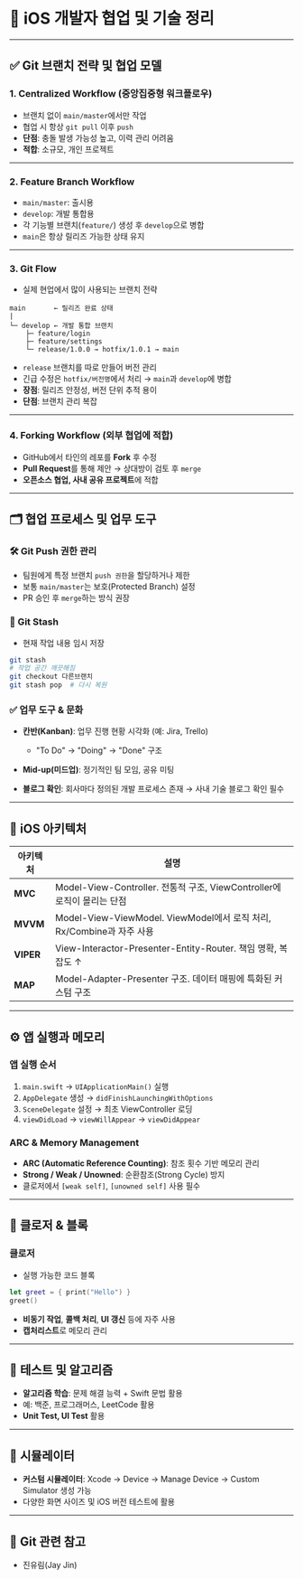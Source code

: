 # 📘 iOS 개발자 협업 및 기술 정리

---

## ✅ Git 브랜치 전략 및 협업 모델

### 1. Centralized Workflow (중앙집중형 워크플로우)

* 브랜치 없이 `main/master`에서만 작업
* 협업 시 항상 `git pull` 이후 `push`
* **단점**: 충돌 발생 가능성 높고, 이력 관리 어려움
* **적합**: 소규모, 개인 프로젝트

---

### 2. Feature Branch Workflow

* `main/master`: 출시용
* `develop`: 개발 통합용
* 각 기능별 브랜치(`feature/`) 생성 후 `develop`으로 병합
* `main`은 항상 릴리즈 가능한 상태 유지

---

### 3. Git Flow

* 실제 현업에서 많이 사용되는 브랜치 전략

```plaintext
main       ← 릴리즈 완료 상태
|
└─ develop ← 개발 통합 브랜치
    ├─ feature/login
    ├─ feature/settings
    └─ release/1.0.0 → hotfix/1.0.1 → main
```

* `release` 브랜치를 따로 만들어 버전 관리
* 긴급 수정은 `hotfix/버전명`에서 처리 → `main`과 `develop`에 병합
* **장점**: 릴리즈 안정성, 버전 단위 추적 용이
* **단점**: 브랜치 관리 복잡

---

### 4. Forking Workflow (외부 협업에 적합)

* GitHub에서 타인의 레포를 **Fork** 후 수정
* **Pull Request**를 통해 제안 → 상대방이 검토 후 `merge`
* **오픈소스 협업, 사내 공유 프로젝트**에 적합

---

## 🗂️ 협업 프로세스 및 업무 도구

### 🛠 Git Push 권한 관리

* 팀원에게 특정 브랜치 `push 권한`을 할당하거나 제한
* 보통 `main/master`는 보호(Protected Branch) 설정
* PR 승인 후 `merge`하는 방식 권장

### 📌 Git Stash

* 현재 작업 내용 임시 저장

```bash
git stash
# 작업 공간 깨끗해짐
git checkout 다른브랜치
git stash pop  # 다시 복원
```

### ✅ 업무 도구 & 문화

* **칸반(Kanban)**: 업무 진행 현황 시각화 (예: Jira, Trello)

  * "To Do" → "Doing" → "Done" 구조
* **Mid-up(미드업)**: 정기적인 팀 모임, 공유 미팅
* **블로그 확인**: 회사마다 정의된 개발 프로세스 존재 → 사내 기술 블로그 확인 필수

---

## 🧱 iOS 아키텍처

| 아키텍처      | 설명                                                         |
| --------- | ---------------------------------------------------------- |
| **MVC**   | Model-View-Controller. 전통적 구조, ViewController에 로직이 몰리는 단점  |
| **MVVM**  | Model-View-ViewModel. ViewModel에서 로직 처리, Rx/Combine과 자주 사용 |
| **VIPER** | View-Interactor-Presenter-Entity-Router. 책임 명확, 복잡도 ↑      |
| **MAP**   | Model-Adapter-Presenter 구조. 데이터 매핑에 특화된 커스텀 구조             |

---

## ⚙️ 앱 실행과 메모리

### 앱 실행 순서

1. `main.swift` → `UIApplicationMain()` 실행
2. `AppDelegate` 생성 → `didFinishLaunchingWithOptions`
3. `SceneDelegate` 설정 → 최초 ViewController 로딩
4. `viewDidLoad` → `viewWillAppear` → `viewDidAppear`

### ARC & Memory Management

* **ARC (Automatic Reference Counting)**: 참조 횟수 기반 메모리 관리
* **Strong / Weak / Unowned**: 순환참조(Strong Cycle) 방지
* 클로저에서 `[weak self]`, `[unowned self]` 사용 필수

---

## 🧩 클로저 & 블록

### 클로저

* 실행 가능한 코드 블록

```swift
let greet = { print("Hello") }
greet()
```

* **비동기 작업**, **콜백 처리**, **UI 갱신** 등에 자주 사용
* **캡처리스트**로 메모리 관리

---

## 🧪 테스트 및 알고리즘

* **알고리즘 학습**: 문제 해결 능력 + Swift 문법 활용
* 예: 백준, 프로그래머스, LeetCode 활용
* **Unit Test, UI Test** 활용

---

## 📱 시뮬레이터

* **커스텀 시뮬레이터**: Xcode → Device → Manage Device → Custom Simulator 생성 가능
* 다양한 화면 사이즈 및 iOS 버전 테스트에 활용

---

## 📌 Git 관련 참고

* 진유림(Jay Jin)
